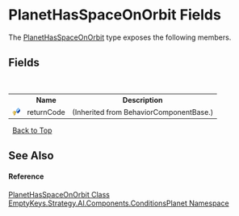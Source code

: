# PlanetHasSpaceOnOrbit Fields
 

The <a href="T_EmptyKeys_Strategy_AI_Components_ConditionsPlanet_PlanetHasSpaceOnOrbit">PlanetHasSpaceOnOrbit</a> type exposes the following members.


## Fields
&nbsp;<table><tr><th></th><th>Name</th><th>Description</th></tr><tr><td>![Protected field](media/protfield.gif "Protected field")</td><td>returnCode</td><td> (Inherited from BehaviorComponentBase.)</td></tr></table>&nbsp;
<a href="#planethasspaceonorbit-fields">Back to Top</a>

## See Also


#### Reference
<a href="T_EmptyKeys_Strategy_AI_Components_ConditionsPlanet_PlanetHasSpaceOnOrbit">PlanetHasSpaceOnOrbit Class</a><br /><a href="N_EmptyKeys_Strategy_AI_Components_ConditionsPlanet">EmptyKeys.Strategy.AI.Components.ConditionsPlanet Namespace</a><br />